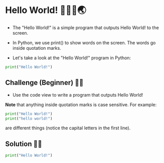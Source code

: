 
# Hello World! 🙋🏻‍♀️🌏

- The "Hello World!" is a simple program that outputs Hello World! to the screen.

- In Python, we use print() to show words on the screen. The words go inside quotation marks.

- Let's take a look at the "Hello World!" program in Python:

```py
print("Hello World!")
```


## Challenge (Beginner) 🤔🤔

- Use the code view to write a program that outputs Hello World!

**Note** that anything inside quotation marks is case sensitive. For example:

```py
print("Hello World!")
print("hello world!")
```
are different things (notice the capital letters in the first line).

## Solution 🤗🤗

```py
print("Hello World!")
```
